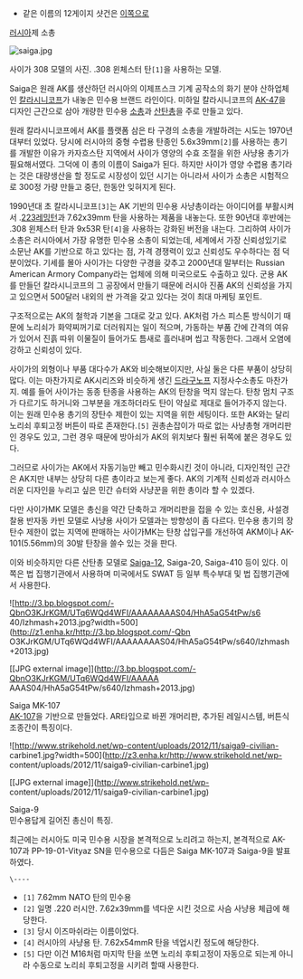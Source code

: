   * 같은 이름의 12게이지 샷건은 [이쪽으로](Saiga-12.md)  

[러시아](%EB%9F%AC%EC%8B%9C%EC%95%84.md)제 소총

![saiga.jpg](http://z2.enha.kr/http://rigvedawiki.net/r1/pds/Saiga/saiga.jpg)

  
사이가 308 모델의 사진. .308 윈체스터 탄`[1]`을 사용하는 모델.

Saiga은 원래 AK를 생산하던 러시아의 이제프스크 기계 공작소의 화기 분야 산하업체인
[칼라시니코프](%EC%B9%BC%EB%9D%BC%EC%8B%9C%EB%8B%88%EC%BD%94%ED%94%84.md)가 내놓은
민수용 브랜드 라인이다. 미하일 칼라시니코프의 [AK-47](AK-47.md)을 디자인 근간으로 삼아 개량한 민수용
[소총](%EC%86%8C%EC%B4%9D.md)과 [산탄총](%EC%82%B0%ED%83%84%EC%B4%9D.md)을 주로
만들고 있다.

원래 칼라시니코프에서 AK를 플랫폼 삼은 타 구경의 소총을 개발하려는 시도는 1970년대부터 있었다. 당시에 러시아의 중형 수렵용 탄종인
5.6x39mm`[2]`를 사용하는 총기를 개발한 이유가 카자흐스탄 지역에서 사이가 영양의 수효 조절을 위한 사냥용 총기가 필요해서였다.
그덕에 이 총의 이름이 Saiga가 된다. 하지만 사이가 영양 수렵용 총기라는 것은 대량생산을 할 정도로 시장성이 있던 시기는 아니라서
사이가 소총은 시험적으로 300정 가량 만들고 중단, 한동안 잊혀지게 된다.

1990년대 초 칼라시니코프`[3]`는 AK 기반의 민수용 사냥총이라는 아이디어를 부활시켜서 .[223레밍턴](223%20%EB%A0%88%EB%B0%8D%ED%84%B4.md)과 7.62x39mm 탄을 사용하는 제품을 내놓는다. 또한
90년대 후반에는 .308 윈체스터 탄과 9x53R 탄`[4]`을 사용하는 강화된 버전을 내는다. 그리하여 사이가 소총은 러시아에서 가장
유명한 민수용 소총이 되었는데, 세계에서 가장 신뢰성있기로 소문난 AK를 기반으로 하고 있다는 점, 가격 경쟁력이 있고 신뢰성도 우수하다는
점 덕분이었다. 기세를 몰아 사이가는 다양한 구경을 갖추고 2000년대 말부터는 Russian American Armory Company라는
업체에 의해 미국으로도 수출하고 있다. 군용 AK를 만들던 칼라시니코프의 그 공장에서 만들기 때문에 러시아 진품 AK의 신뢰성을 가지고
있으면서 500달러 내외의 싼 가격을 갖고 있다는 것이 최대 마케팅 포인트.

구조적으로는 AK의 철학과 기본을 그대로 갖고 있다. AK처럼 가스 피스톤 방식이기 때문에 노리쇠가 화약찌꺼기로 더러워지는 일이 적으며,
가동하는 부품 간에 간격의 여유가 있어서 진흙 따위 이물질이 들어가도 틈새로 흘러내며 씹고 작동한다. 그래서 오염에 강하고 신뢰성이 있다.

사이가의 외형이나 부품 대다수가 AK와 비슷해보이지만, 사실 둘은 다른 부품이 상당히 많다. 이는 마찬가지로 AK시리즈와 비슷하게 생긴
[드라구노프](%EB%93%9C%EB%9D%BC%EA%B5%AC%EB%85%B8%ED%94%84.md) 지정사수소총도 마찬가지. 예를
들어 사이가는 동종 탄종을 사용하는 AK의 탄창을 먹지 않는다. 탄창 멈치 구조가 다르기도 하거니와 그부분을 개조하더라도 탄이 약실로 제대로
들어가주지 않는다. 이는 원래 민수용 총기의 장탄수 제한이 있는 지역을 위한 세팅이다. 또한 AK와는 달리 노리쇠 후퇴고정 버튼이 따로
존재한다.`[5]` 권총손잡이가 따로 없는 사냥총형 개머리판인 경우도 있고, 그런 경우 때문에 방아쇠가 AK의 위치보다 훨씬 뒤쪽에 붙은
경우도 있다.

그러므로 사이가는 AK에서 자동기능만 빼고 민수화시킨 것이 아니라, 디자인적인 근간은 AK지만 내부는 상당히 다른 총이라고 보는게 좋다.
AK의 기계적 신뢰성과 러시아스러운 디자인을 누리고 싶은 민간 슈터와 사냥꾼을 위한 총이라 할 수 있겠다.

다만 사이가MK 모델은 총신을 약간 단축하고 개머리판을 접을 수 있는 호신용, 사설경찰용 반자동 카빈 모델로 사냥용 사이가 모델과는 방향성이
좀 다르다. 민수용 총기의 장탄수 제한이 없는 지역에 판매하는 사이가MK는 탄창 삽입구를 개선하여 AKM이나 AK-101(5.56mm)의
30발 탄창을 쓸수 있는 것을 판다.

이와 비슷하지만 다른 산탄총 모델로 [Saiga-12](Saiga-12.md), Saiga-20, Saiga-410 등이 있다. 이쪽은
법 집행기관에서 사용하며 미국에서도 SWAT 등 일부 특수부대 및 법 집행기관에서 사용한다.

![http://3.bp.blogspot.com/-QbnO3KJrKGM/UTq6WQd4WFI/AAAAAAAAS04/HhA5aG54tPw/s6
40/Izhmash+2013.jpg?width=500](http://z1.enha.kr/http://3.bp.blogspot.com/-Qbn
O3KJrKGM/UTq6WQd4WFI/AAAAAAAAS04/HhA5aG54tPw/s640/Izhmash+2013.jpg)

[[JPG external image]](http://3.bp.blogspot.com/-QbnO3KJrKGM/UTq6WQd4WFI/AAAAA
AAAS04/HhA5aG54tPw/s640/Izhmash+2013.jpg)

Saiga MK-107  
[AK-107](AK-107.md)을 기반으로 만들었다. AR타입으로 바뀐 개머리판, 추가된 레일시스템, 버튼식 조종간이 특징이다.

![http://www.strikehold.net/wp-content/uploads/2012/11/saiga9-civilian-
carbine1.jpg?width=500](http://z3.enha.kr/http://www.strikehold.net/wp-
content/uploads/2012/11/saiga9-civilian-carbine1.jpg)

[[JPG external image]](http://www.strikehold.net/wp-
content/uploads/2012/11/saiga9-civilian-carbine1.jpg)

Saiga-9  
민수용답게 길어진 총신이 특징.

최근에는 러시아도 미국 민수용 시장을 본격적으로 노리려고 하는지, 본격적으로 AK-107과 PP-19-01-Vityaz SN을 민수용으로
다듬은 Saiga MK-107과 Saiga-9을 발표하였다.

`\----`

  * `[1]` 7.62mm NATO 탄의 민수용
  * `[2]` 일명 .220 러시안. 7.62x39mm를 넥다운 시킨 것으로 사슴 사냥용 체급에 해당한다.
  * `[3]` 당시 이즈마쉬라는 이름이었다.
  * `[4]` 러시아의 사냥용 탄. 7.62x54mmR 탄을 넥업시킨 정도에 해당한다.
  * `[5]` 다만 이건 M16처럼 마지막 탄을 쏘면 노리쇠 후퇴고정이 자동으로 되는게 아니라 수동으로 노리쇠 후퇴고정을 시키려 할때 사용한다.

